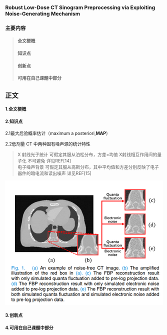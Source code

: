 ### Robust Low-Dose CT Sinogram Preprocessing via Exploiting Noise-Generating Mechanism
### 主要内容
> #### 全文梗概
> #### 知识点
> #### 创新点
> #### 可用在自己课题中部分
## 正文
#### 1.全文梗概



#### 2.知识点
2.1最大后验概率估计（maximum a posteriori,**MAP**）


2.2低剂量 CT 中两种固有噪声源的统计特性  
> X 射线光子统计  可假定其服从泊松分布，方差=均值 X射线相互作用间的量子化 不可避免 详见REF[14]  
> 电子噪声背景    可假定其服从高斯分布，其中平均值和方差分别反映了电子器件的暗电流和读出噪声 详见REF[15]  

![image](https://github.com/stefenmax/notes-of-literature/blob/master/source/1.png)

#### 3.创新点


#### 4.可用在自己课题中部分
